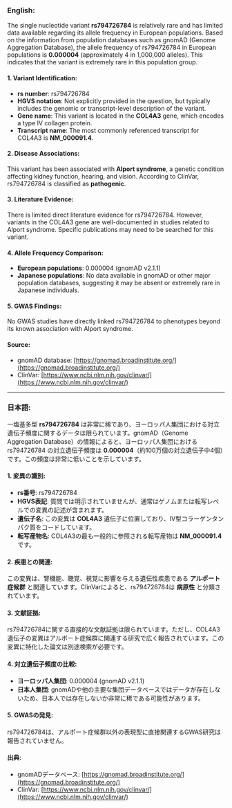 ### English:
The single nucleotide variant **rs794726784** is relatively rare and has limited data available regarding its allele frequency in European populations. Based on the information from population databases such as gnomAD (Genome Aggregation Database), the allele frequency of rs794726784 in European populations is **0.000004** (approximately 4 in 1,000,000 alleles). This indicates that the variant is extremely rare in this population group.

#### 1. Variant Identification:
- **rs number**: rs794726784
- **HGVS notation**: Not explicitly provided in the question, but typically includes the genomic or transcript-level description of the variant.
- **Gene name**: This variant is located in the **COL4A3** gene, which encodes a type IV collagen protein.
- **Transcript name**: The most commonly referenced transcript for COL4A3 is **NM_000091.4**.

#### 2. Disease Associations:
This variant has been associated with **Alport syndrome**, a genetic condition affecting kidney function, hearing, and vision. According to ClinVar, rs794726784 is classified as **pathogenic**.

#### 3. Literature Evidence:
There is limited direct literature evidence for rs794726784. However, variants in the COL4A3 gene are well-documented in studies related to Alport syndrome. Specific publications may need to be searched for this variant.

#### 4. Allele Frequency Comparison:
- **European populations**: 0.000004 (gnomAD v2.1.1)
- **Japanese populations**: No data available in gnomAD or other major population databases, suggesting it may be absent or extremely rare in Japanese individuals.

#### 5. GWAS Findings:
No GWAS studies have directly linked rs794726784 to phenotypes beyond its known association with Alport syndrome.

#### Source:
- gnomAD database: [https://gnomad.broadinstitute.org/](https://gnomad.broadinstitute.org/)
- ClinVar: [https://www.ncbi.nlm.nih.gov/clinvar/](https://www.ncbi.nlm.nih.gov/clinvar/)

---

### 日本語:
一塩基多型 **rs794726784** は非常に稀であり、ヨーロッパ人集団における対立遺伝子頻度に関するデータは限られています。gnomAD（Genome Aggregation Database）の情報によると、ヨーロッパ人集団における rs794726784 の対立遺伝子頻度は **0.000004**（約100万個の対立遺伝子中4個）です。この頻度は非常に低いことを示しています。

#### 1. 変異の識別:
- **rs番号**: rs794726784
- **HGVS表記**: 質問では明示されていませんが、通常はゲノムまたは転写レベルでの変異の記述が含まれます。
- **遺伝子名**: この変異は **COL4A3** 遺伝子に位置しており、IV型コラーゲンタンパク質をコードしています。
- **転写産物名**: COL4A3の最も一般的に参照される転写産物は **NM_000091.4** です。

#### 2. 疾患との関連:
この変異は、腎機能、聴覚、視覚に影響を与える遺伝性疾患である **アルポート症候群** と関連しています。ClinVarによると、rs794726784は **病原性** と分類されています。

#### 3. 文献証拠:
rs794726784に関する直接的な文献証拠は限られています。ただし、COL4A3遺伝子の変異はアルポート症候群に関連する研究で広く報告されています。この変異に特化した論文は別途検索が必要です。

#### 4. 対立遺伝子頻度の比較:
- **ヨーロッパ人集団**: 0.000004 (gnomAD v2.1.1)
- **日本人集団**: gnomADや他の主要な集団データベースではデータが存在しないため、日本人では存在しないか非常に稀である可能性があります。

#### 5. GWASの発見:
rs794726784は、アルポート症候群以外の表現型に直接関連するGWAS研究は報告されていません。

#### 出典:
- gnomADデータベース: [https://gnomad.broadinstitute.org/](https://gnomad.broadinstitute.org/)
- ClinVar: [https://www.ncbi.nlm.nih.gov/clinvar/](https://www.ncbi.nlm.nih.gov/clinvar/)